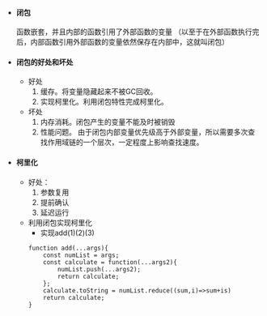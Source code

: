 - #### 闭包 
    函数嵌套，并且内部的函数引用了外部函数的变量
    （以至于在外部函数执行完后，内部函数引用外部函数的变量依然保存在内部中，这就叫闭包）
- #### 闭包的好处和坏处
    - 好处
        1. 缓存。将变量隐藏起来不被GC回收。
        2. 实现柯里化。利用闭包特性完成柯里化。
    - 坏处
        1. 内存消耗。闭包产生的变量不能及时被销毁
        2. 性能问题。 由于闭包内部变量优先级高于外部变量，所以需要多次查找作用域链的一个层次，一定程度上影响查找速度。
- #### 柯里化
    - 好处：
        1. 参数复用
        2. 提前确认
        3. 延迟运行
    - 利用闭包实现柯里化
        - 实现add(1)(2)(3)
        ```
        function add(...args){
            const numList = args;
            const calculate = function(...args2){
                numList.push(...args2);
                return calculate;
            };
            calculate.toString = numList.reduce((sum,i)=>sum+is)
            return calculate;
        }
        ```